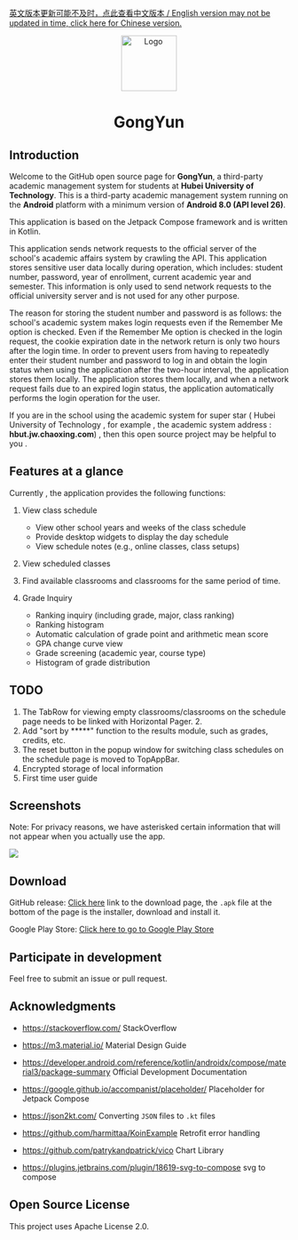 [英文版本更新可能不及时，点此查看中文版本 / English version may not be updated in time, click here for Chinese version.](https://github.com/founchoo/CampusHelper/blob/main/README.md)
<div align="center">

<img src="https://github.com/founchoo/GongYun-for-Android/assets/24630338/3d5c2914-0592-4058-9b54-00e958c62b63" alt="Logo" width="100">

# GongYun
</div>

## Introduction


Welcome to the GitHub open source page for **GongYun**, a third-party academic management system for students at **Hubei University of Technology**.
This is a third-party academic management system running on the **Android** platform with a minimum version of **Android 8.0 (API level 26)**.


This application is based on the Jetpack Compose framework and is written in Kotlin.


This application sends network requests to the official server of the school's academic affairs system by crawling the API.
This application stores sensitive user data locally during operation, which includes: student number, password, year of enrollment, current academic year and semester.
This information is only used to send network requests to the official university server and is not used for any other purpose.


The reason for storing the student number and password is as follows: the school's academic system makes login requests even if the Remember Me option is checked.
Even if the Remember Me option is checked in the login request, the cookie expiration date in the network return is only two hours after the login time.
In order to prevent users from having to repeatedly enter their student number and password to log in and obtain the login status when using the application after the two-hour interval, the application stores them locally.
The application stores them locally, and when a network request fails due to an expired login status, the application automatically performs the login operation for the user.


If you are in the school using the academic system for super star ( Hubei University of Technology , for example , the academic system address : **hbut.jw.chaoxing.com**) , then this open source project may be helpful to you .


## Features at a glance


Currently , the application provides the following functions:


1. View class schedule
   - View other school years and weeks of the class schedule
   - Provide desktop widgets to display the day schedule
   - View schedule notes (e.g., online classes, class setups)
  
2. View scheduled classes


3. Find available classrooms and classrooms for the same period of time.


4. Grade Inquiry
   - Ranking inquiry (including grade, major, class ranking)
   - Ranking histogram
   - Automatic calculation of grade point and arithmetic mean score
   - GPA change curve view
   - Grade screening (academic year, course type)
   - Histogram of grade distribution


## TODO


1. The TabRow for viewing empty classrooms/classrooms on the schedule page needs to be linked with Horizontal Pager. 2.
2. Add "sort by \*\*\*\*\*" function to the results module, such as grades, credits, etc.
3. The reset button in the popup window for switching class schedules on the schedule page is moved to TopAppBar.
4. Encrypted storage of local information
5. First time user guide


## Screenshots


Note: For privacy reasons, we have asterisked certain information that will not appear when you actually use the app.


<img src="https://github.com/founchoo/GongYun-for-Android/assets/24630338/4140a910-2893-4889-ad12-5cd8ca0882c0">


## Download


GitHub release: [Click here](https://github.com/founchoo/CampusHelper/releases/latest) link to the download page, the `.apk` file at the bottom of the page is the installer, download and install it.


Google Play Store: [Click here to go to Google Play Store](https://play.google.com/store/apps/details?id=com.dart.campushelper)


## Participate in development


Feel free to submit an issue or pull request.


## Acknowledgments


- https://stackoverflow.com/ StackOverflow


- https://m3.material.io/ Material Design Guide


- https://developer.android.com/reference/kotlin/androidx/compose/material3/package-summary Official Development Documentation


- https://google.github.io/accompanist/placeholder/ Placeholder for Jetpack Compose


- https://json2kt.com/ Converting `JSON` files to `.kt` files


- https://github.com/harmittaa/KoinExample Retrofit error handling


- https://github.com/patrykandpatrick/vico Chart Library


- https://plugins.jetbrains.com/plugin/18619-svg-to-compose svg to compose




## Open Source License


This project uses Apache License 2.0.
